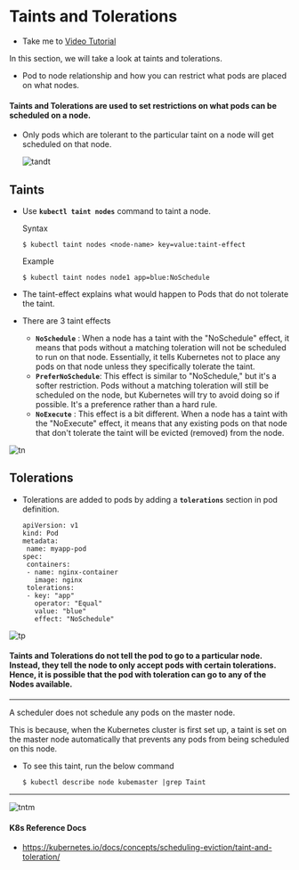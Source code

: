 # Taints and Tolerations

- Take me to [Video Tutorial](https://kodekloud.com/topic/taints-and-tolerations-2/)

In this section, we will take a look at taints and tolerations.

- Pod to node relationship and how you can restrict what pods are placed on what nodes.

#### Taints and Tolerations are used to set restrictions on what pods can be scheduled on a node.

- Only pods which are tolerant to the particular taint on a node will get scheduled on that node.
  
  ![tandt](../../images/tandt.PNG)

## Taints

- Use **`kubectl taint nodes`** command to taint a node.
  
  Syntax
  
  ```
  $ kubectl taint nodes <node-name> key=value:taint-effect
  ```
  
  Example
  
  ```
  $ kubectl taint nodes node1 app=blue:NoSchedule
  ```
  
  
- The taint-effect explains what would happen to Pods that do not tolerate the taint.

- There are 3 taint effects
  
  - **`NoSchedule`** : When a node has a taint with the "NoSchedule" effect, it means that pods without a matching toleration will not be scheduled to run on that node. Essentially, it tells Kubernetes not to place any pods on that node unless they specifically tolerate the taint.
  - **`PreferNoSchedule`**: This effect is similar to "NoSchedule," but it's a softer restriction. Pods without a matching toleration will still be scheduled on the node, but Kubernetes will try to avoid doing so if possible. It's a preference rather than a hard rule.
  - **`NoExecute`** : This effect is a bit different. When a node has a taint with the "NoExecute" effect, it means that any existing pods on that node that don't tolerate the taint will be evicted (removed) from the node.

![tn](../../images/tn.PNG)

## Tolerations

- Tolerations are added to pods by adding a **`tolerations`** section in pod definition.
  ```
  apiVersion: v1
  kind: Pod
  metadata:
   name: myapp-pod
  spec:
   containers:
   - name: nginx-container
     image: nginx
   tolerations:
   - key: "app"
     operator: "Equal"
     value: "blue"
     effect: "NoSchedule"
  ```

![tp](../../images/tp.PNG)

#### Taints and Tolerations do not tell the pod to go to a particular node. Instead, they tell the node to only accept pods with certain tolerations. Hence, it is possible that the pod with toleration can go to any of the Nodes available.

---

A scheduler does not schedule any pods on the master node.

This is because, when the Kubernetes cluster is first set up, a taint is set on the master node automatically that prevents any pods from being scheduled on this node.

- To see this taint, run the below command
  ```
  $ kubectl describe node kubemaster |grep Taint
  ```

---

![tntm](../../images/tntm.PNG)

#### K8s Reference Docs

- https://kubernetes.io/docs/concepts/scheduling-eviction/taint-and-toleration/

